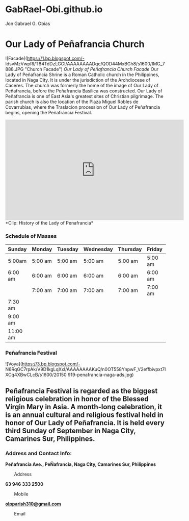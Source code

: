 # GabRael-Obi.github.io
Jon Gabrael G. Obias
# Our Lady of Peñafrancia Church
![Facade](https://1.bp.blogspot.com/-
IdsvMzVwpRI/T84TdDzLGGI/AAAAAAAADqc/QOD44MxBGh8/s1600/IMG_7888.JPG "Church Facade")
*Our Lady of Peñafrancia Church Facade*
Our Lady of Peñafrancia Shrine is a Roman Catholic church in the Philippines, located in Naga City. It is
under the jurisdiction of the Archdiocese of Caceres. The church was formerly the home of the image of
Our Lady of Peñafrancia, before the Peñafrancia Basilica was constructed. Our Lady of Peñafrancia is one
of East Asia's greatest sites of Christian pilgrimage.
The parish church is also the location of the Plaza Miguel Robles de Covarrubias, where the Traslacion
procession of Our Lady of Peñafrancia begins, opening the Peñafrancia Festival.
<iframe width="560" height="315" src="https://www.youtube.com/embed/2vcnN4rPsM4?si=KIhOkItmcZMQt8o" title="YouTube video player" frameborder="0" allow="accelerometer; autoplay; clipboardwrite; encrypted-media; gyroscope; picture-in-picture; web-share" allowfullscreen></iframe>
*Clip: History of the Lady of Penafrancia*

 ### Schedule of Masses
 |  Sunday  |  Monday  |  Tuesday  |  Wednesday  |  Thursday  |  Friday  |  Saturday  |
 | -------- | -------- | --------- | ----------- | ---------- | -------- | ---------- |
 |  5:00am  |  5:00 am  |  5:00 am  |  5:00 am  |  5:00 am  |  5:00 am  |  5:00 am  |
 |  6:00 am  |  6:00 am  |  6:00 am  |  6:00 am  |  6:00 am  |  6:00 am  |  6:00 am |
 |  |  7:00 am  |  7:00 am  |  7:00 am  |  7:00 am  |  7:00 am  |  7:00 am  |
 |  7:30 am  | | | | | | |
 |  9:00 am  | | | | | | |
 |  11:00 am  | | | | | | |

### Peñafrancia Festival
![Voya](https://3.bp.blogspot.com/-
N6RqGC7rpAk/V9D1kgLqXxI/AAAAAAAAKuQ/n0OT558YnpwF_V2effbivpxt7lXCq4XBwCLcB/s1600/20150
919-penafrancia-naga-ads.jpg)

Peñafrancia Festival is regarded as the biggest religious celebration in honor of the Blessed Virgin Mary
in Asia. A month-long celebration, it is an annual cultural and religious festival held in honor of Our Lady
of Peñafrancia. It is held every third Sunday of September in Naga City, Camarines Sur, Philippines.
----
### Address and Contact Info:
 **Peñafrancia Ave., PeÑafrancia, Naga City, Camarines Sur, Philippines**

&nbsp; &nbsp; &nbsp; &nbsp;Address

 **63 946 333 2500**

&nbsp; &nbsp; &nbsp; &nbsp;Mobile

 **olpparish310@gmail.com**

&nbsp; &nbsp; &nbsp; &nbsp;Email
